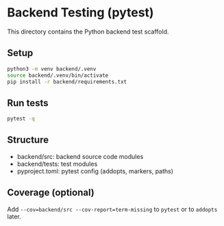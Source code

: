 # Backend Testing (pytest)

This directory contains the Python backend test scaffold.

## Setup

```bash
python3 -m venv backend/.venv
source backend/.venv/bin/activate
pip install -r backend/requirements.txt
```

## Run tests

```bash
pytest -q
```

## Structure
- backend/src: backend source code modules
- backend/tests: test modules
- pyproject.toml: pytest config (addopts, markers, paths)

## Coverage (optional)
Add `--cov=backend/src --cov-report=term-missing` to `pytest` or to `addopts` later.
